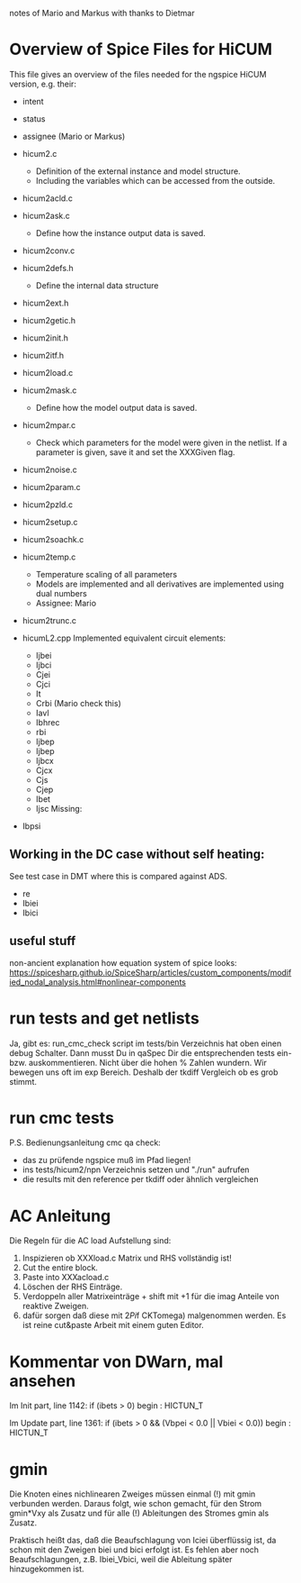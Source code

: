 notes of Mario and Markus with thanks to Dietmar

# Overview of Spice Files for HiCUM

This file gives an overview of the files needed for the ngspice HiCUM version, e.g. their:

- intent
- status
- assignee (Mario or Markus)

- hicum2.c
  - Definition of the external instance and model structure.
  - Including the variables which can be accessed from the outside.
- hicum2acld.c
- hicum2ask.c
  - Define how the instance output data is saved.
- hicum2conv.c
- hicum2defs.h
  - Define the internal data structure
- hicum2ext.h
- hicum2getic.h
- hicum2init.h
- hicum2itf.h
- hicum2load.c
- hicum2mask.c
  - Define how the model output data is saved.
- hicum2mpar.c
  - Check which parameters for the model were given in the netlist. If a parameter is given, save it and set the XXXGiven flag.
- hicum2noise.c
- hicum2param.c
- hicum2pzld.c
- hicum2setup.c
- hicum2soachk.c
- hicum2temp.c
  - Temperature scaling of all parameters
  - Models are implemented and all derivatives are implemented using dual numbers
  - Assignee: Mario
- hicum2trunc.c
- hicumL2.cpp
  Implemented equivalent circuit elements:
  - Ijbei
  - Ijbci
  - Cjei
  - Cjci
  - It
  - Crbi (Mario check this)
  - Iavl
  - Ibhrec
  - rbi
  - Ijbep
  - Ijbep
  - Ijbcx
  - Cjcx
  - Cjs
  - Cjep
  - Ibet
  - Ijsc
  Missing:
 - Ibpsi

## Working in the DC case without self heating:

See test case in DMT where this is compared against ADS.

- re
- Ibiei
- Ibici

## useful stuff

non-ancient explanation how equation system of spice looks:
<https://spicesharp.github.io/SpiceSharp/articles/custom_components/modified_nodal_analysis.html#nonlinear-components>

# run tests and get netlists
Ja, gibt es: run_cmc_check script im tests/bin Verzeichnis hat oben einen debug Schalter.
Dann musst Du in qaSpec Dir die entsprechenden tests ein- bzw. auskommentieren.
Nicht über die hohen % Zahlen wundern. Wir bewegen uns oft im exp Bereich. Deshalb der tkdiff Vergleich ob es grob stimmt.

# run cmc tests
P.S. Bedienungsanleitung cmc qa check:
- das zu prüfende ngspice muß im Pfad liegen!
- ins tests/hicum2/npn Verzeichnis setzen und "./run" aufrufen
- die results mit den reference per tkdiff oder ähnlich vergleichen

# AC Anleitung

Die Regeln für die AC load Aufstellung sind:
1. Inspizieren ob XXXload.c Matrix und RHS vollständig ist!
2. Cut the entire block.
3. Paste into XXXacload.c
4. Löschen der RHS Einträge.
5. Verdoppeln aller Matrixeinträge + shift mit +1 für die imag Anteile von reaktive Zweigen.
6. dafür sorgen daß diese mit 2*Pi*f CKTomega) malgenommen werden.
Es ist reine cut&paste Arbeit mit einem guten Editor.

# Kommentar von DWarn, mal ansehen
Im Init part, line 1142:
        if (ibets > 0) begin : HICTUN_T

Im Update part, line 1361:
    if (ibets > 0 && (Vbpei < 0.0 || Vbiei < 0.0)) begin : HICTUN_T


# gmin

Die Knoten eines nichlinearen Zweiges müssen einmal (!) mit gmin verbunden werden. 
Daraus folgt, wie schon gemacht, für den Strom gmin*Vxy als Zusatz und für alle (!) 
Ableitungen des Stromes gmin als Zusatz.

Praktisch heißt das, daß die Beaufschlagung von Iciei überflüssig ist, 
da schon mit den Zweigen biei und bici erfolgt ist. 
Es fehlen aber noch Beaufschlagungen, 
z.B. Ibiei_Vbici, weil die Ableitung später hinzugekommen ist. 